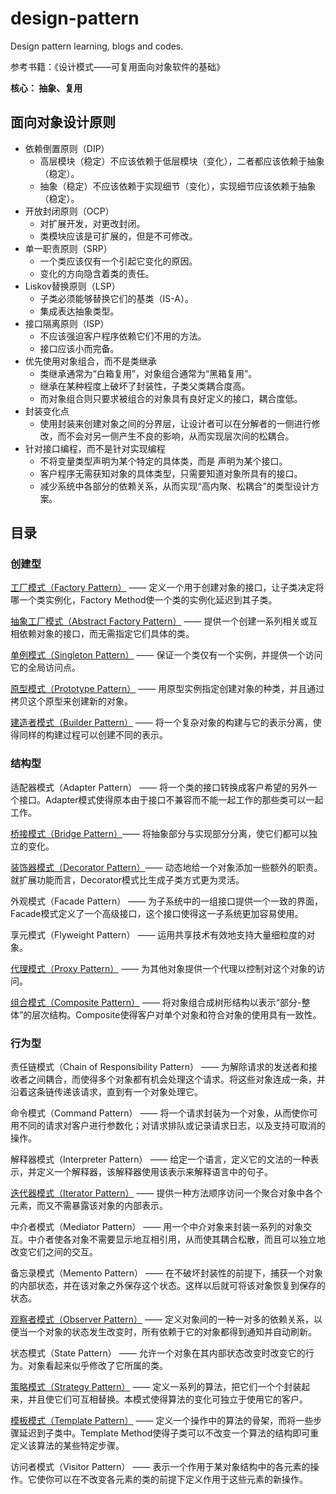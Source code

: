 # design-pattern
Design pattern learning, blogs and codes.

参考书籍：《设计模式——可复用面向对象软件的基础》

**核心： 抽象、复用**

## 面向对象设计原则

- 依赖倒置原则（DIP）
    - 高层模块（稳定）不应该依赖于低层模块（变化），二者都应该依赖于抽象（稳定）。
    - 抽象（稳定）不应该依赖于实现细节（变化），实现细节应该依赖于抽象（稳定）。
- 开放封闭原则（OCP）
    - 对扩展开发，对更改封闭。
    - 类模块应该是可扩展的，但是不可修改。
- 单一职责原则（SRP）
    - 一个类应该仅有一个引起它变化的原因。
    - 变化的方向隐含着类的责任。
- Liskov替换原则（LSP）
    - 子类必须能够替换它们的基类（IS-A）。
    - 集成表达抽象类型。
- 接口隔离原则（ISP）
    - 不应该强迫客户程序依赖它们不用的方法。
    - 接口应该小而完备。
- 优先使用对象组合，而不是类继承
    - 类继承通常为“白箱复用”，对象组合通常为“黑箱复用”。
    - 继承在某种程度上破坏了封装性，子类父类耦合度高。
    - 而对象组合则只要求被组合的对象具有良好定义的接口，耦合度低。
- 封装变化点
    - 使用封装来创建对象之间的分界层，让设计者可以在分解者的一侧进行修改，而不会对另一侧产生不良的影响，从而实现层次间的松耦合。
- 针对接口编程，而不是针对实现编程
    - 不将变量类型声明为某个特定的具体类，而是 声明为某个接口。
    - 客户程序无需获知对象的具体类型，只需要知道对象所具有的接口。
    - 减少系统中各部分的依赖关系，从而实现“高内聚、松耦合”的类型设计方案。   



## 目录
### 创建型
[工厂模式（Factory Pattern）](./FactoryPattern/工厂模式.md) —— 定义一个用于创建对象的接口，让子类决定将哪一个类实例化，Factory Method使一个类的实例化延迟到其子类。

[抽象工厂模式（Abstract Factory Pattern）](./AbstractFactoryPattern/抽象工厂模式.md) —— 提供一个创建一系列相关或互相依赖对象的接口，而无需指定它们具体的类。

[单例模式（Singleton Pattern）](./SingletonPattern/单例模式.md) —— 保证一个类仅有一个实例，并提供一个访问它的全局访问点。

[原型模式（Prototype Pattern）](./PrototypePattern/原型模式.md) —— 用原型实例指定创建对象的种类，并且通过拷贝这个原型来创建新的对象。

[建造者模式（Builder Pattern）](./BuilderPattern/建造者模式.md) —— 将一个复杂对象的构建与它的表示分离，使得同样的构建过程可以创建不同的表示。
### 结构型
适配器模式（Adapter Pattern） —— 将一个类的接口转换成客户希望的另外一个接口。Adapter模式使得原本由于接口不兼容而不能一起工作的那些类可以一起工作。

[桥接模式（Bridge Pattern）](./BridgePattern/桥接模式.md)—— 将抽象部分与实现部分分离，使它们都可以独立的变化。

[装饰器模式（Decorator Pattern）](./DecoratorPattern/装饰器模式.md)—— 动态地给一个对象添加一些额外的职责。就扩展功能而言，Decorator模式比生成子类方式更为灵活。

外观模式（Facade Pattern） —— 为子系统中的一组接口提供一个一致的界面，Facade模式定义了一个高级接口，这个接口使得这一子系统更加容易使用。

享元模式（Flyweight Pattern） —— 运用共享技术有效地支持大量细粒度的对象。

[代理模式（Proxy Pattern）](./ProxyPattern/代理模式.md) —— 为其他对象提供一个代理以控制对这个对象的访问。

[组合模式（Composite Pattern）](./CompositePattern/组合模式.md) —— 将对象组合成树形结构以表示“部分-整体”的层次结构。Composite使得客户对单个对象和符合对象的使用具有一致性。
### 行为型
责任链模式（Chain of Responsibility Pattern） —— 为解除请求的发送者和接收者之间耦合，而使得多个对象都有机会处理这个请求。将这些对象连成一条，并沿着这条链传递该请求，直到有一个对象处理它。

命令模式（Command Pattern） —— 将一个请求封装为一个对象，从而使你可用不同的请求对客户进行参数化；对请求排队或记录请求日志，以及支持可取消的操作。

解释器模式（Interpreter Pattern） —— 给定一个语言，定义它的文法的一种表示，并定义一个解释器，该解释器使用该表示来解释语言中的句子。

[迭代器模式（Iterator Pattern）](./IteratorPattern/迭代器模式.md) —— 提供一种方法顺序访问一个聚合对象中各个元素，而又不需暴露该对象的内部表示。

中介者模式（Mediator Pattern） —— 用一个中介对象来封装一系列的对象交互。中介者使各对象不需要显示地互相引用，从而使其耦合松散，而且可以独立地改变它们之间的交互。

备忘录模式（Memento Pattern） —— 在不破坏封装性的前提下，捕获一个对象的内部状态，并在该对象之外保存这个状态。这样以后就可将该对象恢复到保存的状态。

[观察者模式（Observer Pattern）](./ObserverPattern/观察者模式.md) —— 定义对象间的一种一对多的依赖关系，以便当一个对象的状态发生改变时，所有依赖于它的对象都得到通知并自动刷新。

状态模式（State Pattern） —— 允许一个对象在其内部状态改变时改变它的行为。对象看起来似乎修改了它所属的类。

[策略模式（Strategy Pattern）](./StrategyPattern/策略模式.md) —— 定义一系列的算法，把它们一个个封装起来，并且使它们可互相替换。本模式使得算法的变化可独立于使用它的客户。

[模板模式（Template Pattern）](./TemplatePattern/模板模式.md) —— 定义一个操作中的算法的骨架，而将一些步骤延迟到子类中。Template Method使得子类可以不改变一个算法的结构即可重定义该算法的某些特定步骤。

访问者模式（Visitor Pattern） —— 表示一个作用于某对象结构中的各元素的操作。它使你可以在不改变各元素的类的前提下定义作用于这些元素的新操作。

